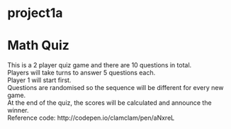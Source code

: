 # project1a

<h1>Math Quiz</h1>

<p>This is a 2 player quiz game and there are 10 questions in total.
<br>
Players will take turns to answer 5 questions each.
<br>
Player 1 will start first.
<br>
Questions are randomised so the sequence will be different for every new game. 
<br>
At the end of the quiz, the scores will be calculated and announce the winner. 
<br>
Reference code:
http://codepen.io/clamclam/pen/aNxreL

</p>
